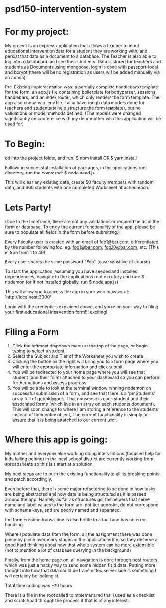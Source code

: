 # psd150-intervention-system



# For my project:
My project is an express application that allows a teacher to input educational
intervention data for a student they are working with, and persist that data as a document to a database.
The Teacher is also able to log into a dashboard, and see their students. Data is stored
for teachers and students as Documents using mongoose, login is done with passport-local and bcrypt
(there will be no registration as users will be added manually via an admin).

Pre-Existing implementation was: a partially complete handlebars template for the form,
an app.js file containing boilerplate for bodyparser, sessions, handlebars, and an index router,
which only renders the form template. The app also contains a .env file. I also have rough data models
done for teachers and students(to help structure the form template), but no validations or
model methods defined. (The models were changed significantly on conference with my dear mother who
this application will be used for)


# To Begin:
cd into the project folder, and run:
  $ npm install  OR  $ yarn install

Following successful installation of packages, in the applications root directory, run the command:
  $ node seed.js

This will clear any existing data, create 50 faculty members with random data, and 600 students with
one completed Worksheet attached each.


# Lets Party!
(Due to the timeframe, there are not any validations or required fields in the form or database.
  To enjoy the current functionality of the app, please be sure to populate all fields in the form
  before submitting.)

Every Faculty user is created with an email of foo1@bar.com, differentiated by the number following foo.
  eg. foo1@bar.com, foo20@bar.com, etc. (This is true from 1 to 49)

Every user shares the same password "Foo" (case sensitive of course)

To start the application, assuming you have seeded and installed dependencies, navigate to the
applications root directory and run:
  $ nodemon (or if not installed globally, run $ node app.js)

This will allow you to access the app in your web browser at:
  'http://localhost:3000'

Login with the credentials explained above, and youre on your way to filing your first educational
intervention form!!! exciting!


# Filing a Form
1. Click the leftmost dropdown menu at the top of the page, or begin typing to select a student.
2. Select the Subject and Tier of the Worksheet you wish to create
3. Clicking the button on the right will bring you to a form page where you will enter the
    appropriate information and click submit.
4. You will be redirected to your home page where you will see that student (and their form)
    attached to your dashboard so you can perform further actions and assess progress
5. You will be able to look at the terminal window running nodemon on successful submission of a form,
    and see that there is a 'pmStudents' array full of gobbldygook. That nonsense is each student and
    their associated forms (which live in an array on each students document). This will soon change
    to where I am storing a reference to the students instead of their entire object, The current functionality
    is simply to assure that it is being attatched to our current user.


# Where this app is going:
My mother and everyone else working doing interventions (focused help for kids falling behind)
  in the local school district are currently working from spreadsheets so this is a start at a solution.

My next steps are to push the existing functionality to all its breaking points, and patch accordingly.

Even before that, there is some major refactoring to be done in how tasks are being abstracted and how
data is being structured as it is passed around the app. Namely, as far as structures go, the
helpers that serve name and label values to the form are:
  not tier agnostic,
  do not correspond with schema keys, and are poorly named and separated.

the form creation transaction is also brittle to a fault and has no error handling.

Where I populate data from the form, all the assignment there was done piece by piece over many stages in the applications life,
so they deserve a good hard thinking about how that whole system can be more extensible (not to mention a lot of database querying in the background)

Finally, from the home page on, all navigation is done through post routers, which was just a hacky way to send some hidden field
data. Putting more thought into how that data could be transmitted server side is something I will certainly be looking at.

Total time coding was ~20 hours

There is a file in the root called toImplement.md that I used as a checklist and scratchpad through the
process if that is of any interest.

